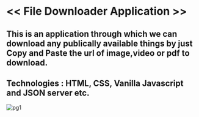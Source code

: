 # << File Downloader  Application >>

## This is an application through which we can download any publically available things by just Copy and Paste the url of image,video or pdf to download. 

## Technologies : HTML, CSS, Vanilla Javascript and JSON server etc.

![pg1](https://github.com/Akash02032002/File-Downloader/assets/84145371/e68e7e84-826a-4534-bfea-9cdd3f642e8d)



